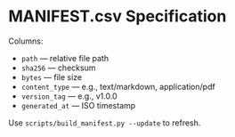 # MANIFEST.csv Specification

Columns:
- `path` — relative file path
- `sha256` — checksum
- `bytes` — file size
- `content_type` — e.g., text/markdown, application/pdf
- `version_tag` — e.g., v1.0.0
- `generated_at` — ISO timestamp

Use `scripts/build_manifest.py --update` to refresh.
